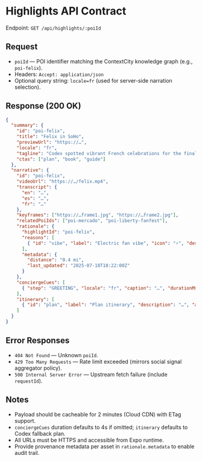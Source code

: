 # Highlights API Contract

Endpoint: `GET /api/highlights/:poiId`

## Request
- `poiId` — POI identifier matching the ContextCity knowledge graph (e.g., `poi-felix`).
- Headers: `Accept: application/json`
- Optional query string: `locale=fr` (used for server-side narration selection).

## Response (200 OK)
```json
{
  "summary": {
    "id": "poi-felix",
    "title": "Felix in SoHo",
    "previewUrl": "https://…",
    "locale": "fr",
    "tagline": "Codex spotted vibrant French celebrations for the final.",
    "ctas": ["plan", "book", "guide"]
  },
  "narrative": {
    "id": "poi-felix",
    "videoUrl": "https://…/felix.mp4",
    "transcript": {
      "en": "…",
      "es": "…",
      "fr": "…"
    },
    "keyframes": ["https://…frame1.jpg", "https://…frame2.jpg"],
    "relatedPoiIds": ["poi-mercado", "poi-liberty-fanfest"],
    "rationale": {
      "highlightId": "poi-felix",
      "reasons": [
        { "id": "vibe", "label": "Electric fan vibe", "icon": "⚡", "description": "…" }
      ],
      "metadata": {
        "distance": "0.4 mi",
        "last_updated": "2025-07-18T18:22:00Z"
      }
    },
    "conciergeCues": [
      { "step": "GREETING", "locale": "fr", "caption": "…", "durationMs": 3500 }
    ],
    "itinerary": [
      { "id": "plan", "label": "Plan itinerary", "description": "…", "action": "plan" }
    ]
  }
}
```

## Error Responses
- `404 Not Found` — Unknown `poiId`.
- `429 Too Many Requests` — Rate limit exceeded (mirrors social signal aggregator policy).
- `500 Internal Server Error` — Upstream fetch failure (include `requestId`).

## Notes
- Payload should be cacheable for 2 minutes (Cloud CDN) with ETag support.
- `conciergeCues` duration defaults to 4s if omitted; `itinerary` defaults to Codex fallback plan.
- All URLs must be HTTPS and accessible from Expo runtime.
- Provide provenance metadata per asset in `rationale.metadata` to enable audit trail.

